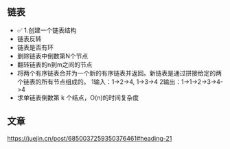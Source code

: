 ## 链表
- ✅ 1.创建一个链表结构
- 链表反转
- 链表是否有环
- 删除链表中倒数第N个节点
- 翻转链表的n到m之间的节点
- 将两个有序链表合并为一个新的有序链表并返回。新链表是通过拼接给定的两个链表的所有节点组成的。
  1输入：1->2->4, 1->3->4
  2输出：1->1->2->3->4->4
- 求单链表倒数第 k 个结点，O(n)的时间复杂度


## 文章
https://juejin.cn/post/6850037259350376461#heading-21